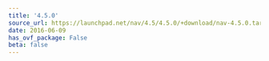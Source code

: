 ```yaml
---
title: '4.5.0'
source_url: https://launchpad.net/nav/4.5/4.5.0/+download/nav-4.5.0.tar.gz
date: 2016-06-09
has_ovf_package: False
beta: false
---
```


